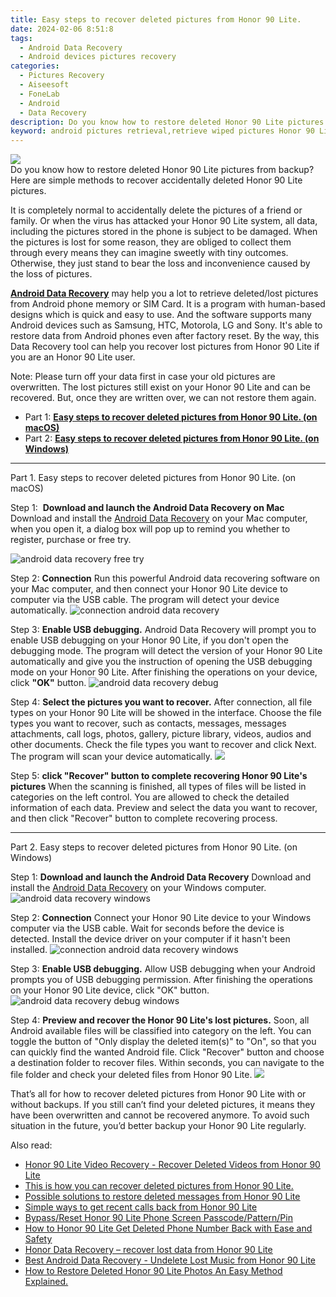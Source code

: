```yaml
---
title: Easy steps to recover deleted pictures from Honor 90 Lite.
date: 2024-02-06 8:51:8
tags: 
  - Android Data Recovery
  - Android devices pictures recovery
categories: 
  - Pictures Recovery
  - Aiseesoft
  - FoneLab
  - Android
  - Data Recovery
description: Do you know how to restore deleted Honor 90 Lite pictures from backup? Here are simple methods to recover accidentally deleted Honor 90 Lite pictures.
keyword: android pictures retrieval,retrieve wiped pictures Honor 90 Lite,Honor 90 Lite pictures recovery,save erased pictures from Honor 90 Lite,unerase pictures,restore deleted pictures on Honor 90 Lite,Honor 90 Lite pictures disappeared,recover deleted pictures 2018 for Honor 90 Lite,how to get the pictures back on Honor 90 Lite,lost all pictures in Honor 90 Lite again,how to get back deleted pictures Honor 90 Lite phone
---
```


<img src="https://img0mobiles.techidaily.com/images/best-assets/devices/honor/honor-90-lite/5.jpg" class="atpl-imgstyle"  />

<div class="atpl-content atpl-for-fonelab-android recover-pictures">

<div class="atpl-post-description-part-1">
Do you know how to restore deleted Honor 90 Lite pictures from backup? Here are simple methods to recover accidentally deleted Honor 90 Lite pictures.
</div>

<div class="atpl-post-description-part-2">
<div class="tpl-content-sub-paragraph-normal">
  <p>
    It is completely normal to accidentally delete the pictures of a friend or family. Or when the virus has attacked your Honor 90 Lite system, all data, including the pictures stored in the phone is subject to be damaged. When the pictures is lost for some reason, they are obliged to collect them through every means they can imagine sweetly with tiny outcomes. Otherwise, they just stand to bear the loss and inconvenience caused by the loss of pictures.
  </p>
</div>
</div>

<div class="atpl-post-description-part-3">
<div class="tpl-content-sub-paragraph-content">
  <p>
    <a href="https://tools.techidaily.com/aiseesoft-android-data-recovery/" target="_blank" rel="noopener"><strong>Android Data Recovery</strong></a> may help you a lot to retrieve deleted/lost pictures from Android phone memory or SIM Card. It is a program with human-based designs which is quick and easy to use. And the software supports many Android devices such as Samsung, HTC, Motorola, LG and Sony. It's able to restore data from Android phones even after factory reset. By the way, this Data Recovery tool can help you recover lost pictures from Honor 90 Lite if you are an Honor 90 Lite user.
  </p>
</div>
<div class="tpl-content-sub-paragraph-content">
  <p>
    Note: Please turn off your data first in case your old pictures are overwritten. The lost pictures still exist on your Honor 90 Lite and can be recovered. But, once they are written over, we can not restore them again.
  </p>
</div>
</div>

<ul>
  <li>Part 1: <strong><a href="#p1"> Easy steps to recover deleted pictures from Honor 90 Lite.  (on macOS)</a></strong></li>
  <li>Part 2: <strong><a href="#p2"> Easy steps to recover deleted pictures from Honor 90 Lite.  (on Windows)</a></strong></li>
</ul>



<!-- Part 1 -->
<a id="p1" name="p1" ></a><hr>

<div>
  <span class="atpl-step-part-style">Part 1. Easy steps to recover deleted pictures from Honor 90 Lite. (on macOS)</span>
</div>  

<span class="atpl-stepstyle-a"><span>Step 1: </span></span> <strong>Download and launch the Android Data Recovery on Mac</strong>
Download and install the <a href="https://tools.techidaily.com/aiseesoft-android-data-recovery/" target="_blank" rel="noopener">Android Data Recovery</a> on your Mac computer, when you open it, a dialog box will pop up to remind you whether to register, purchase or free try.

<img src="https://tools.techidaily.com/images/apps/aiseesoft/android-data-recovery/mac-free-try.png" class="atpl-imgstyle" alt="android data recovery free try" />

<span class="atpl-stepstyle-a"><span>Step 2: </span></span> <strong>Connection</strong>
Run this powerful Android data recovering software on your Mac computer, and then connect your Honor 90 Lite device to computer via the USB cable. The program will detect your device automatically.
<img src="https://tools.techidaily.com/images/apps/aiseesoft/android-data-recovery/mac-connection-interface.jpg" class="atpl-imgstyle" alt="connection android data recovery" />

<span class="atpl-stepstyle-a"><span>Step 3: </span></span> <strong>Enable USB debugging.</strong>
Android Data Recovery will prompt you to enable USB debugging on your Honor 90 Lite, if you don't open the debugging mode. The program will detect the version of your Honor 90 Lite automatically and give you the instruction of opening the USB debugging mode on your Honor 90 Lite. After finishing the operations on your device, click <strong>"OK"</strong> button.
<img src="https://tools.techidaily.com/images/apps/aiseesoft/android-data-recovery/mac-android-usb-debug.jpg"  class="atpl-imgstyle" alt="android data recovery debug" />

<span class="atpl-stepstyle-a"><span>Step 4: </span></span> <strong>Select the pictures you want to recover.</strong>
After connection, all file types on your Honor 90 Lite will be showed in the interface. Choose the file types you want to recover, such as contacts, messages, messages attachments, call logs, photos, gallery, picture library, videos, audios and other documents. Check the file types you want to recover and click Next. The program will scan your device automatically.
<img src="https://tools.techidaily.com/images/apps/aiseesoft/android-data-recovery/mac-choose-type-photos.jpg" class="atpl-imgstyle"  />

<span class="atpl-stepstyle-a"><span>Step 5: </span></span> <strong>click "Recover" button to  complete recovering Honor 90 Lite's pictures</strong>
When the scanning is finished, all types of files will be listed in categories on the left control. You are allowed to check the detailed information of each data. Preview and select the data you want to recover, and then click "Recover" button to complete recovering process.


<a id="p2" name="p2"></a><hr>

<!-- Part 2 -->
<div>
  <span class="atpl-step-part-style">Part 2. Easy steps to recover deleted pictures from Honor 90 Lite. (on Windows)</span>
</div>

<span class="atpl-stepstyle-a"><span>Step 1: </span></span> <strong>Download and launch the Android Data Recovery</strong>
Download and install the <a href="https://tools.techidaily.com/aiseesoft-android-data-recovery/" target="_blank" rel="noopener">Android Data Recovery</a> on your Windows computer.
<img src="https://tools.techidaily.com/images/apps/aiseesoft/android-data-recovery/win-start-interface.png"  class="atpl-imgstyle" alt="android data recovery windows" />

<span class="atpl-stepstyle-a"><span>Step 2: </span></span> <strong>Connection</strong>
Connect your Honor 90 Lite device to your Windows computer via the USB cable. Wait for seconds before the device is detected. Install the device driver on your computer if it hasn't been installed.
<img src="https://tools.techidaily.com/images/apps/aiseesoft/android-data-recovery/win-connection-interface.png" class="atpl-imgstyle" alt="connection android data recovery windows" />

<span class="atpl-stepstyle-a"><span>Step 3: </span></span> <strong>Enable USB debugging.</strong>
Allow USB debugging when your Android prompts you of USB debugging permission. After finishing the operations on your Honor 90 Lite device, click "OK" button.
<img src="https://tools.techidaily.com/images/apps/aiseesoft/android-data-recovery/win-android-usb-debug.png" class="atpl-imgstyle" alt="android data recovery debug windows" />

<span class="atpl-stepstyle-a"><span>Step 4: </span></span> <strong>Preview and recover the Honor 90 Lite's lost pictures.</strong>
Soon, all Android available files will be classified into category on the left. You can toggle the button of "Only display the deleted item(s)" to "On", so that you can quickly find the wanted Android file. Click "Recover" button and choose a destination folder to recover files. Within seconds, you can navigate to the file folder and check your deleted files from Honor 90 Lite.
<img src="https://tools.techidaily.com/images/apps/aiseesoft/android-data-recovery/win-recover-photos.png" class="atpl-imgstyle"  />

<div class="atpl-post-description-part-4">
<div class="tpl-content-sub-paragraph-normal">
    <p>
        That’s all for how to recover deleted pictures from Honor 90 Lite with or without backups. If you still can’t find your deleted pictures, it means they have been overwritten and cannot be recovered anymore. To avoid such situation in the future, you’d better backup your Honor 90 Lite regularly.
    </p>
</div>
</div>

<ins class="adsbygoogle"
     style="display:block"
     data-ad-client="ca-pub-7571918770474297"
     data-ad-slot="8358498916"
     data-ad-format="auto"
     data-full-width-responsive="true"></ins>

<span class="atpl-alsoreadstyle">Also read:</span>
<div><ul>
<li><a href="/honor-90-lite-video-recovery-recover-deleted-videos-from-honor-90-lite-by-fonelab-android-recover-video/" target="_blank" rel="noopener"><u>Honor 90 Lite Video Recovery - Recover Deleted Videos from Honor 90 Lite</u></a></li>
<li><a href="/this-is-how-you-can-recover-deleted-pictures-from-honor-90-lite-by-fonelab-android-recover-pictures/" target="_blank" rel="noopener"><u>This is how you can recover deleted pictures from Honor 90 Lite.</u></a></li>
<li><a href="/possible-solutions-to-restore-deleted-messages-from-honor-90-lite-by-fonelab-android-recover-messages/" target="_blank" rel="noopener"><u>Possible solutions to restore deleted messages from Honor 90 Lite</u></a></li>
<li><a href="/simple-ways-to-get-recent-calls-back-from-honor-90-lite-by-fonelab-android-recover-call-logs/" target="_blank" rel="noopener"><u>Simple ways to get recent calls back from Honor 90 Lite</u></a></li>
<li><a href="/bypass-reset-honor-90-lite-phone-screen-passcode-pattern-pin-by-drfone-android-unlock-android-unlock/" target="_blank" rel="noopener"><u>Bypass/Reset Honor 90 Lite Phone Screen Passcode/Pattern/Pin</u></a></li>
<li><a href="/how-to-honor-90-lite-get-deleted-phone-number-back-with-ease-and-safety-by-fonelab-android-recover-contacts/" target="_blank" rel="noopener"><u>How to Honor 90 Lite Get Deleted Phone Number Back with Ease and Safety</u></a></li>
<li><a href="/honor-data-recovery-recover-lost-data-from-honor-90-lite-by-fonelab-android-recover-data/" target="_blank" rel="noopener"><u>Honor Data Recovery – recover lost data from Honor 90 Lite</u></a></li>
<li><a href="/best-android-data-recovery-undelete-lost-music-from-honor-90-lite-by-fonelab-android-recover-music/" target="_blank" rel="noopener"><u>Best Android Data Recovery - Undelete Lost Music from Honor 90 Lite</u></a></li>
<li><a href="/how-to-restore-deleted-honor-90-lite-photos-an-easy-method-explained-by-fonelab-android-recover-photos/" target="_blank" rel="noopener"><u>How to Restore Deleted Honor 90 Lite Photos  An Easy Method Explained.</u></a></li>
</ul></div>

</div>
